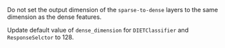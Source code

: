 Do not set the output dimension of the `sparse-to-dense` layers to the same dimension as the dense features.

Update default value of `dense_dimension` for `DIETClassifier` and `ResponseSelctor` to 128.
